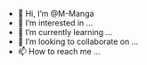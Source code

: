 - 👋 Hi, I’m @M-Manga
- 👀 I’m interested in ...
- 🌱 I’m currently learning ...
- 💞️ I’m looking to collaborate on ...
- 📫 How to reach me ...

<!---
M-Manga/M-Manga is a ✨ special ✨ repository because its `README.md` (this file) appears on your GitHub profile.
You can click the Preview link to take a look at your changes.
--->
